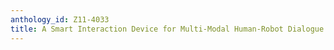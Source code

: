 ```yaml
---
anthology_id: Z11-4033
title: A Smart Interaction Device for Multi-Modal Human-Robot Dialogue
---
```

